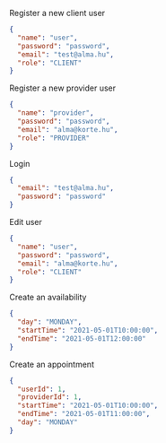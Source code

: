 Register a new client user
```json
{
  "name": "user",
  "password": "password",
  "email": "test@alma.hu",
  "role": "CLIENT"
}
```
Register a new provider user
```json
{
  "name": "provider",
  "password": "password",
  "email": "alma@korte.hu",
  "role": "PROVIDER"
}
```
Login
```json
{
  "email": "test@alma.hu",
  "password": "password"
}
```
Edit user
```json
{
  "name": "user",
  "password": "password",
  "email": "alma@korte.hu", 
  "role": "CLIENT"
}
```
Create an availability
```json
{
  "day": "MONDAY",
  "startTime": "2021-05-01T10:00:00",
  "endTime": "2021-05-01T12:00:00"
}
```
Create an appointment
```json
{
  "userId": 1,
  "providerId": 1,
  "startTime": "2021-05-01T10:00:00",
  "endTime": "2021-05-01T11:00:00",
  "day": "MONDAY"
}
```

